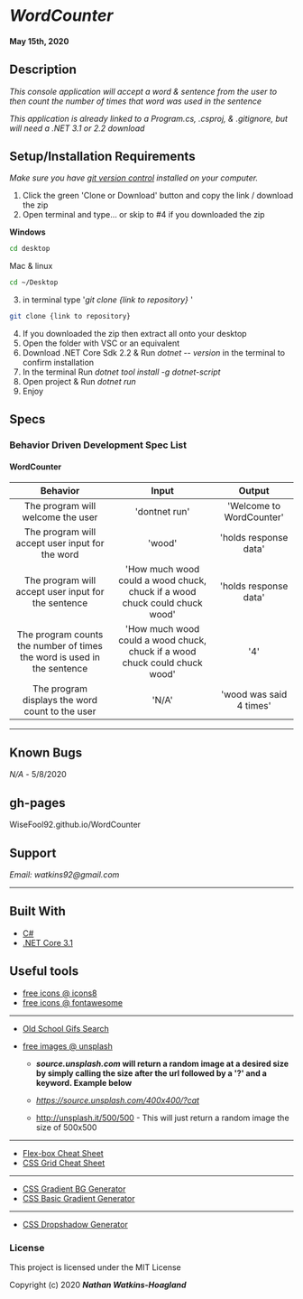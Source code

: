 # _WordCounter_

#### May 15th, 2020

## Description

_This console application will accept a word & sentence from the user to then count the number of times that word was used in the sentence_

_This application is already linked to a Program.cs, .csproj, & .gitignore, but will need a .NET 3.1 or 2.2 download_

## Setup/Installation Requirements

_Make sure you have [git version control](https://git-scm.com/downloads) installed on your computer._

1. Click the green 'Clone or Download' button and copy the link / download the zip
2. Open terminal and type... or skip to #4 if you downloaded the zip

**Windows**

```sh
cd desktop
```

Mac & linux

```sh
cd ~/Desktop
```

3.  in terminal type '_git clone {link to repository}_ '

```sh
git clone {link to repository}
```
4. If you downloaded the zip then extract all onto your desktop
5. Open the folder with VSC or an equivalent
6. Download .NET Core Sdk 2.2 & Run _dotnet -- version_ in the terminal to confirm installation
7. In the terminal Run _dotnet tool install -g dotnet-script_
8. Open project & Run _dotnet run_
9. Enjoy

## Specs

### Behavior Driven Development Spec List
#### WordCounter
|                          Behavior                          | Input  | Output  |
| :--------------------------------------------------------: | :----: | :-----: |
| The program will welcome the user | 'dontnet run' | 'Welcome to WordCounter'  |
| The program will accept user input for the word | 'wood' | 'holds response data' |
| The program will accept user input for the sentence | 'How much wood could a wood chuck, chuck if a wood chuck could chuck wood' | 'holds response data' |
| The program counts the number of times the word is used in the sentence | 'How much wood could a wood chuck, chuck if a wood chuck could chuck wood' | '4' |
| The program displays the word count to the user | 'N/A' | 'wood was said 4 times' |

---
## Known Bugs

_N/A_ - 5/8/2020

## gh-pages

WiseFool92.github.io/WordCounter

## Support

_Email: watkins92@gmail.com_

---
## Built With

- [C#](https://docs.microsoft.com/en-us/dotnet/csharp/)
- [.NET Core 3.1](https://dotnet.microsoft.com/download/dotnet-core/3.1)

## Useful tools

- [free icons @ icons8](https://icons8.com/)
- [free icons @ fontawesome](https://fontawesome.com/)

---

- [Old School Gifs Search](https://gifcities.org/)
- [free images @ unsplash](https://unsplash.com/)

  - **_source.unsplash.com_ will return a random image at a desired size by simply calling the size after the url followed by a '?' and a keyword. Example below**

  - _https://source.unsplash.com/400x400/?cat_
  - http://unsplash.it/500/500 - This will just return a random image the size of 500x500

---

- [Flex-box Cheat Sheet](http://yoksel.github.io/flex-cheatsheet/)
- [CSS Grid Cheat Sheet](http://grid.malven.co/)

---

- [CSS Gradient BG Generator](https://mycolor.space/gradient)
- [CSS Basic Gradient Generator](https://cssgradient.io/)

---

- [CSS Dropshadow Generator](https://cssgenerator.org/box-shadow-css-generator.html)

### License

This project is licensed under the MIT License

Copyright (c) 2020 **_Nathan Watkins-Hoagland_**
